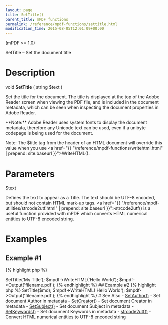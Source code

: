 ```yaml
---
layout: page
title: SetTitle()
parent_title: mPDF functions
permalink: /reference/mpdf-functions/settitle.html
modification_time: 2015-08-05T12:01:09+00:00
---
```


(mPDF >= 1.0)

SetTitle – Set the document title

# Description

void **SetTitle** ( string <span class="parameter">$text</span> )

Set the title for the document. The title is displayed at the top of the Adobe Reader screen when viewing the PDF file,
and is included in the document metadata, which can be seen when inspecting the document properties in Adobe Reader.

<div class="alert alert-info" role="alert" markdown="1">
	**Note:** Adobe Reader uses system fonts to display the document
	metadata, therefore any Unicode text can be used, even if a unibyte codepage is being used for the document.
</div>

Note: The <span class="parameter">$title</span> tag from the header of an HTML document will override this value when
you use <a href="{{ "/reference/mpdf-functions/writehtml.html" | prepend: site.baseurl }}">WriteHTML()</a>.

# Parameters

<span class="parameter">$text</span>

Defines the text to appear as a Title. The text should be UTF-8 encoded, but should not contain HTML mark-up tags.
<a href="{{ "/reference/mpdf-utilities/strcode2utf.html" | prepend: site.baseurl }}">strcode2utf()</a> is a useful
function provided with mPDF which converts HTML numerical entities to UTF-8 encoded string.

# Examples

## Example #1

{% highlight php %}
<?php

$mpdf = new \Mpdf\Mpdf();

$mpdf->SetTitle('My Title');

$mpdf->WriteHTML('Hello World');

$mpdf->Output('filename.pdf');

{% endhighlight %}

## Example #2

{% highlight php %}
<?php

$mpdf = new \Mpdf\Mpdf();

// The library defines a function strcode2utf() to convert htmlentities to UTF-8 encoded text
$md = strcode2utf("&amp;#1575;&amp;#1610;&amp;#1604;&amp;#1575;&amp;#1578; &amp;#1601;&amp;#1610;&amp;#1605;&amp;#1575; &amp;#1575;&amp;#1610;&amp;#1604;&amp;#1575;&amp;#1578; &amp;#1601;&amp;#1610;&amp;#1605;&amp;#1575;");

$mpdf->SetTitle($md);

$mpdf->WriteHTML('Hello World');

$mpdf->Output('filename.pdf');
{% endhighlight %}

# See Also

- <a href="{{ "/reference/mpdf-functions/setauthor.html" | prepend: site.baseurl }}">SetAuthor()</a> - Set document Author in metadata
- <a href="{{ "/reference/mpdf-functions/setcreator.html" | prepend: site.baseurl }}">SetCreator()</a> - Set document Creator in metadata
- <a href="{{ "/reference/mpdf-functions/setsubject.html" | prepend: site.baseurl }}">SetSubject()</a> - Set document Subject in metadata
- <a href="{{ "/reference/mpdf-functions/setkeywords.html" | prepend: site.baseurl }}">SetKeywords()</a> - Set document Keywords in metadata
- <a href="{{ "/reference/mpdf-utilities/strcode2utf.html" | prepend: site.baseurl }}">strcode2utf()</a> - Convert HTML numerical entities to UTF-8 encoded string
